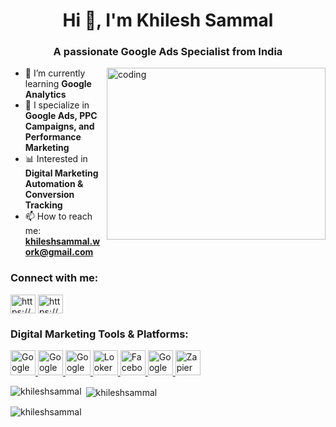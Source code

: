 <h1 align="center">Hi 👋, I'm Khilesh Sammal</h1>
<h3 align="center">A passionate Google Ads Specialist from India</h3>
<img align="right" alt="coding" width="350" height="275" src="https://user-images.githubusercontent.com/55389276/140866485-8fb1c876-9a8f-4d6a-98dc-08c4981eaf70.gif">

- 🌱 I’m currently learning **Google Analytics**
- 🎯 I specialize in **Google Ads, PPC Campaigns, and Performance Marketing**
- 📊 Interested in **Digital Marketing Automation & Conversion Tracking**
- 📫 How to reach me: **khileshsammal.work@gmail.com**

<h3 align="left">Connect with me:</h3>
<p align="left">
<a href="https://linkedin.com/in/khileshsammal/" target="blank"><img align="center" src="https://raw.githubusercontent.com/rahuldkjain/github-profile-readme-generator/master/src/images/icons/Social/linked-in-alt.svg" alt="https://www.linkedin.com/in/khileshsammal/" height="30" width="40" /></a>
<a href="https://www.hackerrank.com/profile/khilesh_sammal" target="blank"><img align="center" src="https://raw.githubusercontent.com/rahuldkjain/github-profile-readme-generator/master/src/images/icons/Social/hackerrank.svg" alt="https://www.hackerrank.com/profile/khilesh_sammal" height="30" width="40" /></a>
</p>

<h3 align="left">Digital Marketing Tools & Platforms:</h3
<p align="left">
  <!-- Google Ads -->
  <a href="https://ads.google.com/" target="_blank" rel="noreferrer">
    <img src="https://cdn.jsdelivr.net/gh/devicons/devicon/icons/google/google-original.svg" alt="Google Ads" width="40" height="40"/>
  </a>

  <!-- Google Analytics -->
  <a href="https://analytics.google.com/" target="_blank" rel="noreferrer">
    <img src="https://cdn-icons-png.flaticon.com/512/733/733585.png" alt="Google Analytics" width="40" height="40"/>
  </a>

  <!-- Google Tag Manager -->
  <a href="https://tagmanager.google.com/" target="_blank" rel="noreferrer">
    <img src="https://seeklogo.com/images/G/google-tag-manager-logo-78A75D0C4D-seeklogo.com.png" alt="Google Tag Manager" width="40" height="40"/>
  </a>

  <!-- Looker Studio -->
  <a href="https://lookerstudio.google.com/" target="_blank" rel="noreferrer">
    <img src="https://lookerstudio.google.com/images/logos/ds-icon.png" alt="Looker Studio" width="40" height="40"/>
  </a>

  <!-- Facebook Ads -->
  <a href="https://www.facebook.com/business/tools/ads-manager" target="_blank" rel="noreferrer">
    <img src="https://cdn-icons-png.flaticon.com/512/124/124010.png" alt="Facebook Ads" width="40" height="40"/>
  </a>

  <!-- Google Optimize -->
  <a href="https://marketingplatform.google.com/about/optimize/" target="_blank" rel="noreferrer">
    <img src="https://www.gstatic.com/analytics-suite/header/suite/v2/ic_optimize.svg" alt="Google Optimize" width="40" height="40"/>
  </a>

  <!-- Zapier -->
  <a href="https://zapier.com/" target="_blank" rel="noreferrer">
    <img src="https://cdn.iconscout.com/icon/free/png-256/free-zapier-1-282872.png" alt="Zapier" width="40" height="40"/>
  </a>
</p>

<p><img align="left" src="https://github-readme-stats.vercel.app/api/top-langs?username=khileshsammal&show_icons=true&locale=en&layout=compact" alt="khileshsammal" /></p>

<p>&nbsp;<img align="center" src="https://github-readme-stats.vercel.app/api?username=khileshsammal&show_icons=true&locale=en" alt="khileshsammal" /></p>

<p><img align="center" src="https://github-readme-streak-stats.herokuapp.com/?user=khileshsammal&" alt="khileshsammal" /></p>
